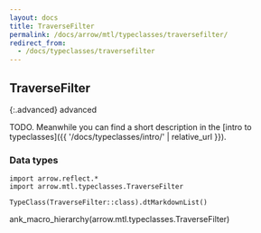```yaml
---
layout: docs
title: TraverseFilter
permalink: /docs/arrow/mtl/typeclasses/traversefilter/
redirect_from:
  - /docs/typeclasses/traversefilter
---
```


## TraverseFilter

{:.advanced}
advanced

TODO. Meanwhile you can find a short description in the [intro to typeclasses]({{ '/docs/typeclasses/intro/' | relative_url }}).


### Data types

```kotlin:ank:replace
import arrow.reflect.*
import arrow.mtl.typeclasses.TraverseFilter

TypeClass(TraverseFilter::class).dtMarkdownList()
```

ank_macro_hierarchy(arrow.mtl.typeclasses.TraverseFilter)
